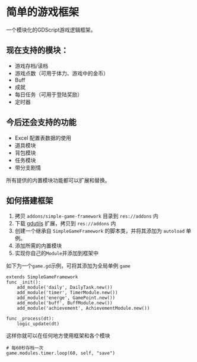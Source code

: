 # 简单的游戏框架

一个模块化的GDScript游戏逻辑框架。

## 现在支持的模块：
* 游戏存档/读档
* 游戏点数（可用于体力、游戏中的金币）
* Buff
* 成就
* 每日任务（可用于登陆奖励）
* 定时器

## 今后还会支持的功能
* Excel 配置表数据的使用
* 道具模块
* 背包模块
* 任务模块
* 带分支剧情

所有提供的内置模块功能都可以扩展和替换。

## 如何搭建框架
1. 拷贝 `addons/simple-game-framework` 目录到 `res://addons` 内
2. 下载 [gdutils](https://github.com/GodotExplorer/gdutils) 扩展，拷贝到 `res://addons` 内
3. 创建一个继承自 `SimpleGameFramework` 的脚本类，并将其添加为 `autoload` 单例。
4. 添加所需的内置模块
5. 实现你自己的`Module`并添加到框架中

如下为一个`game.gd`示例，可将其添加为全局单例 `game`
```gdscript
extends SimpleGameFramework
func _init():
	add_module('daily', DailyTask.new())
	add_module('timer', TimerModule.new())
	add_module('energe', GamePoint.new())
	add_module('buff', BuffModule.new())
	add_module('achievement', AchievementModule.new())

func _process(dt):
	logic_update(dt)
```

这样你就可以在任何地方使用框架和各个模块

```gdscript
# 每60秒存档一次
game.modules.timer.loop(60, self, "save")
```